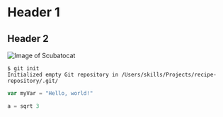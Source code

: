 # Header 1
## Header 2

![Image of Scubatocat](https://octodex.github.com/images/scubatocat.png)

```
$ git init
Initialized empty Git repository in /Users/skills/Projects/recipe-repository/.git/
```

``` javascript
var myVar = "Hello, world!"
```

``` python
a = sqrt 3
```
